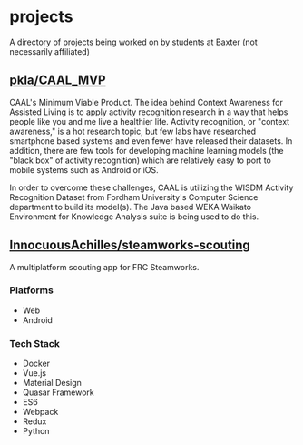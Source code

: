 # projects
A directory of projects being worked on by students at Baxter (not necessarily affiliated)

## [pkla/CAAL_MVP](https://github.com/pkla/CAAL_MVP)

CAAL's Minimum Viable Product. The idea behind Context Awareness for Assisted Living is to apply activity recognition research in a way that helps people like you and me live a healthier life. Activity recognition, or "context awareness," is a hot research topic, but few labs have researched smartphone based systems and even fewer have released their datasets. In addition, there are few tools for developing machine learning models (the "black box" of activity recognition) which are relatively easy to port to mobile systems such as Android or iOS.

In order to overcome these challenges, CAAL is utilizing the WISDM Activity Recognition Dataset from Fordham University's Computer Science department to build its model(s). The Java based WEKA Waikato Environment for Knowledge Analysis suite is being used to do this.

## [InnocuousAchilles/steamworks-scouting](https://github.com/InnocuousAchilles/steamworks-scouting)

A multiplatform scouting app for FRC Steamworks.


### Platforms

- Web
- Android

### Tech Stack

- Docker
- Vue.js
- Material Design
- Quasar Framework
- ES6
- Webpack
- Redux
- Python